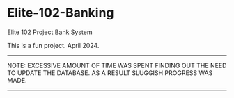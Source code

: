 # Elite-102-Banking
Elite 102 Project Bank System

This is a fun project. April 2024.

------------------------------------------------------------------------------------------

NOTE: EXCESSIVE AMOUNT OF TIME WAS SPENT FINDING OUT THE NEED TO UPDATE THE DATABASE.
AS A RESULT SLUGGISH PROGRESS WAS MADE.

-------------------------------------------------------------------------------------------